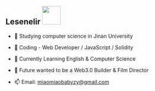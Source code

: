<!--
<img align='right' src="https://github-readme-stats.vercel.app/api?username=lesenelir&show_icons=true&hide=contribs,issues">
-->
<!-- <img src="https://raw.githubusercontent.com/lesenelir/lesenelir/master/1.gif" width="200"> -->

## Lesenelir <img src="https://media.giphy.com/media/12oufCB0MyZ1Go/giphy.gif" width="50">

<!--**Thanks for visiting my Github profile 👯**-->

<!--Here are some information about me:-->

  - 🔭 Studying computer science in Jinan University

  - 💬 Coding - Web Developer / JavaScript / Solidity

  - 🌱 Currently Learning English & Computer Science

  - 🍭 Future wanted to be a Web3.0 Builder & Film Director

  - 📫 Email: miaomiaobabyzy@gmail.com

<!--![Lesenelir's github stats](https://github-readme-stats.vercel.app/api?username=lesenelir&theme=graywhite&show_icons=true&hide=contribs,issues)-->

<!--![Lesenelir's github stats](https://stats.justsong.cn/api/leetcode/?username=lesenelir&cn=true)-->

